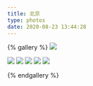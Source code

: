 ```yaml
---
title: 北京
type: photos
date: 2020-08-23 13:44:28
---
```


{% gallery %}
![](https://photos-picgo.oss-cn-beijing.aliyuncs.com/img/pasted-84.png)

![](https://photos-picgo.oss-cn-beijing.aliyuncs.com/img/IMG_20170802_182130.jpg)
![](https://photos-picgo.oss-cn-beijing.aliyuncs.com/img/IMG_20191219_080124-EFFECTS.jpg)
![](https://photos-picgo.oss-cn-beijing.aliyuncs.com/img/WechatIMG529.jpeg)
![](https://photos-picgo.oss-cn-beijing.aliyuncs.com/img/WechatIMG531.jpeg)
![](https://photos-picgo.oss-cn-beijing.aliyuncs.com/img/WechatIMG530.jpeg)

{% endgallery %}